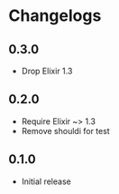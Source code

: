 # Changelogs
## 0.3.0
- Drop Elixir 1.3

## 0.2.0
- Require Elixir ~> 1.3
- Remove shouldi for test

## 0.1.0
- Initial release
